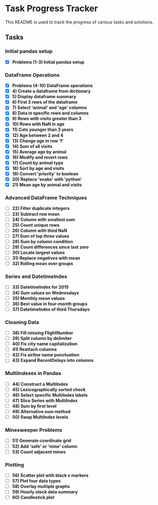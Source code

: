 # Task Progress Tracker

This README is used to track the progress of various tasks and solutions.

## Tasks

### Initial pandas setup

- [X] **Problems (1-3) Initial pandas setup**

### DataFrame Operations

- [X] **Problems (4-10) DataFrame operations**
- [X] **4) Create a dataframe from dictionary**
- [X] **5) Display dataframe summary**
- [X] **6) First 3 rows of the dataframe**
- [X] **7) Select ‘animal’ and ‘age’ columns**
- [X] **8) Data in specific rows and columns**
- [X] **9) Rows with visits greater than 3**
- [X] **10) Rows with NaN in age**
- [X] **11) Cats younger than 3 years**
- [X] **12) Age between 2 and 4**
- [X] **13) Change age in row ‘f’**
- [X] **14) Sum of all visits**
- [X] **15) Average age by animal**
- [X] **16) Modify and revert rows**
- [X] **17) Count by animal type**
- [X] **18) Sort by age and visits**
- [X] **19) Convert 'priority' to boolean**
- [X] **20) Replace 'snake' with 'python'**
- [X] **21) Mean age by animal and visits**

### Advanced DataFrame Techniques

- [ ] **22) Filter duplicate integers**
- [ ] **23) Subtract row mean**
- [ ] **24) Column with smallest sum**
- [ ] **25) Count unique rows**
- [ ] **26) Column with third NaN**
- [ ] **27) Sum of top three values**
- [ ] **28) Sum by column condition**
- [ ] **29) Count differences since last zero**
- [ ] **30) Locate largest values**
- [ ] **31) Replace negatives with mean**
- [ ] **32) Rolling mean over groups**

### Series and DatetimeIndex

- [ ] **33) DatetimeIndex for 2015**
- [ ] **34) Sum values on Wednesdays**
- [ ] **35) Monthly mean values**
- [ ] **36) Best value in four-month groups**
- [ ] **37) DatetimeIndex of third Thursdays**

### Cleaning Data

- [ ] **38) Fill missing FlightNumber**
- [ ] **39) Split column by delimiter**
- [ ] **40) Fix city name capitalization**
- [ ] **41) Reattach columns**
- [ ] **42) Fix airline name punctuation**
- [ ] **43) Expand RecentDelays into columns**

### MultiIndexes in Pandas

- [ ] **44) Construct a MultiIndex**
- [ ] **45) Lexicographically sorted check**
- [ ] **46) Select specific MultiIndex labels**
- [ ] **47) Slice Series with MultiIndex**
- [ ] **48) Sum by first level**
- [ ] **49) Alternative sum method**
- [ ] **50) Swap MultiIndex levels**

### Minesweeper Problems

- [ ] **51) Generate coordinate grid**
- [ ] **52) Add 'safe' or 'mine' column**
- [ ] **53) Count adjacent mines**

### Plotting

- [ ] **56) Scatter plot with black x markers**
- [ ] **57) Plot four data types**
- [ ] **58) Overlay multiple graphs**
- [ ] **59) Hourly stock data summary**
- [ ] **60) Candlestick plot**
